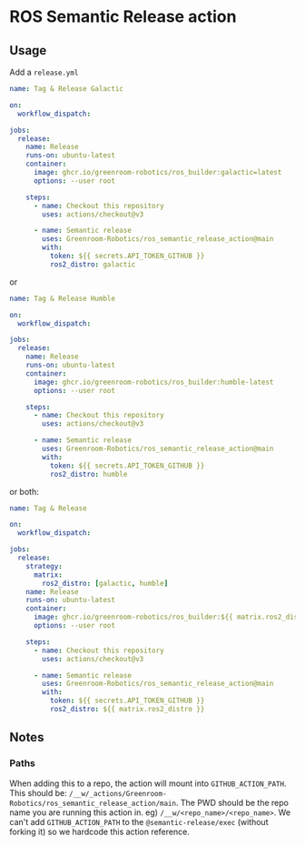 # ROS Semantic Release action


## Usage

Add a `release.yml`

```yml
name: Tag & Release Galactic

on:
  workflow_dispatch:

jobs:
  release:
    name: Release
    runs-on: ubuntu-latest
    container:
      image: ghcr.io/greenroom-robotics/ros_builder:galactic=latest
      options: --user root

    steps:
      - name: Checkout this repository
        uses: actions/checkout@v3

      - name: Semantic release
        uses: Greenroom-Robotics/ros_semantic_release_action@main
        with:
          token: ${{ secrets.API_TOKEN_GITHUB }}
          ros2_distro: galactic
```

or

```yml
name: Tag & Release Humble

on:
  workflow_dispatch:

jobs:
  release:
    name: Release
    runs-on: ubuntu-latest
    container:
      image: ghcr.io/greenroom-robotics/ros_builder:humble-latest
      options: --user root

    steps:
      - name: Checkout this repository
        uses: actions/checkout@v3

      - name: Semantic release
        uses: Greenroom-Robotics/ros_semantic_release_action@main
        with:
          token: ${{ secrets.API_TOKEN_GITHUB }}
          ros2_distro: humble
```

or both:


```yml
name: Tag & Release

on:
  workflow_dispatch:

jobs:
  release:
    strategy:
      matrix:
        ros2_distro: [galactic, humble]
    name: Release
    runs-on: ubuntu-latest
    container:
      image: ghcr.io/greenroom-robotics/ros_builder:${{ matrix.ros2_distro }}-latest
      options: --user root

    steps:
      - name: Checkout this repository
        uses: actions/checkout@v3

      - name: Semantic release
        uses: Greenroom-Robotics/ros_semantic_release_action@main
        with:
          token: ${{ secrets.API_TOKEN_GITHUB }}
          ros2_distro: ${{ matrix.ros2_distro }}
```

## Notes

### Paths
When adding this to a repo, the action will mount into `GITHUB_ACTION_PATH`. This should be: `/__w/_actions/Greenroom-Robotics/ros_semantic_release_action/main`. The PWD should be the repo name you are running this action in. eg) `/__w/<repo_name>/<repo_name>`. We can't add `GITHUB_ACTION_PATH` to the `@semantic-release/exec` (without forking it) so we hardcode this action reference.
